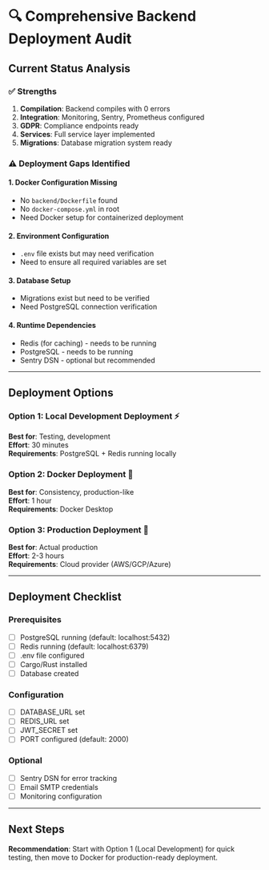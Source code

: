 # 🔍 Comprehensive Backend Deployment Audit

## Current Status Analysis

### ✅ Strengths
1. **Compilation**: Backend compiles with 0 errors
2. **Integration**: Monitoring, Sentry, Prometheus configured
3. **GDPR**: Compliance endpoints ready
4. **Services**: Full service layer implemented
5. **Migrations**: Database migration system ready

### ⚠️ Deployment Gaps Identified

#### 1. Docker Configuration Missing
- No `backend/Dockerfile` found
- No `docker-compose.yml` in root
- Need Docker setup for containerized deployment

#### 2. Environment Configuration
- `.env` file exists but may need verification
- Need to ensure all required variables are set

#### 3. Database Setup
- Migrations exist but need to be verified
- Need PostgreSQL connection verification

#### 4. Runtime Dependencies
- Redis (for caching) - needs to be running
- PostgreSQL - needs to be running
- Sentry DSN - optional but recommended

---

## Deployment Options

### Option 1: Local Development Deployment ⚡
**Best for**: Testing, development  
**Effort**: 30 minutes  
**Requirements**: PostgreSQL + Redis running locally

### Option 2: Docker Deployment 🐳
**Best for**: Consistency, production-like  
**Effort**: 1 hour  
**Requirements**: Docker Desktop

### Option 3: Production Deployment 🚀
**Best for**: Actual production  
**Effort**: 2-3 hours  
**Requirements**: Cloud provider (AWS/GCP/Azure)

---

## Deployment Checklist

### Prerequisites
- [ ] PostgreSQL running (default: localhost:5432)
- [ ] Redis running (default: localhost:6379)
- [ ] .env file configured
- [ ] Cargo/Rust installed
- [ ] Database created

### Configuration
- [ ] DATABASE_URL set
- [ ] REDIS_URL set
- [ ] JWT_SECRET set
- [ ] PORT configured (default: 2000)

### Optional
- [ ] Sentry DSN for error tracking
- [ ] Email SMTP credentials
- [ ] Monitoring configuration

---

## Next Steps

**Recommendation**: Start with Option 1 (Local Development) for quick testing, then move to Docker for production-ready deployment.

